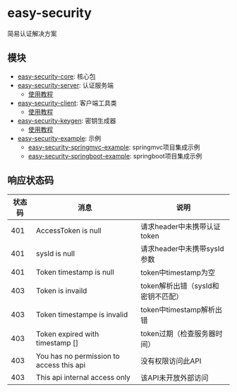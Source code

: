 # easy-security

简易认证解决方案


## 模块

- [easy-security-core](./easy-security-core): 核心包
- [easy-security-server](./easy-security-server): 认证服务端
  - [使用教程](./easy-security-server/README.md)
- [easy-security-client](./easy-security-client): 客户端工具类
  - [使用教程](./easy-security-client/README.md)
- [easy-security-keygen](./easy-security-keygen): 密钥生成器
  - [使用教程](./easy-security-keygen/README.md)
- [easy-security-example](./easy-security-example): 示例
  - [easy-security-springmvc-example](./easy-security-example/easy-security-springmvc-example): springmvc项目集成示例
  - [easy-security-springboot-example](./easy-security-example/easy-security-springboot-example): springboot项目集成示例

## 响应状态码

状态码 | 消息 | 说明 | 
---|---|---
401 | AccessToken is null | 请求header中未携带认证token
401 | sysId is null |  请求header中未携带sysId参数
401 | Token timestamp is null | token中timestamp为空
403 | Token is invaild | token解析出错（sysId和密钥不匹配）
403 | Token timestampe is invalid | token中timestamp解析出错
403 | Token expired with timestamp [] | token过期（检查服务器时间）
403| You has no permission to access this api | 没有权限访问此API
403 | This api internal access only | 该API未开放外部访问

